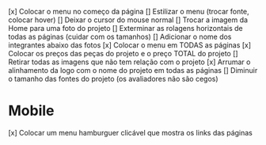 [x] Colocar o menu no começo da página
[] Estilizar o menu (trocar fonte, colocar hover)
[] Deixar o cursor do mouse normal
[] Trocar a imagem da Home para uma foto do projeto
[] Exterminar as rolagens horizontais de todas as páginas (cuidar com os tamanhos)
[] Adicionar o nome dos integrantes abaixo das fotos
[x] Colocar o menu em TODAS as páginas
[x] Colocar os preços das peças do projeto e o preço TOTAL do projeto
[] Retirar todas as imagens que não tem relação com o projeto
[x] Arrumar o alinhamento da logo com o nome do projeto em todas as páginas
[] Diminuir o tamanho das fontes do projeto (os avaliadores não são cegos)

# Mobile
[x] Colocar um menu hamburguer clicável que mostra os links das páginas
